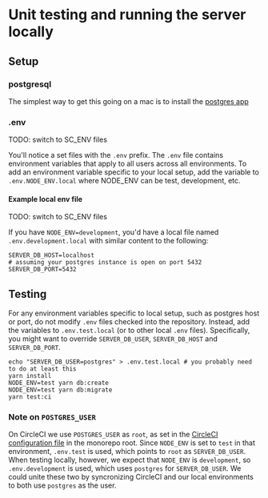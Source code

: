 # Unit testing and running the server locally

## Setup

### postgresql

The simplest way to get this going on a mac is to install the [postgres app](https://postgresapp.com)

### .env

TODO: switch to SC_ENV files

You'll notice a set files with the `.env` prefix. The `.env` file contains environment variables that apply to all users across all environments. To add an environment variable specific to your local setup, add the variable to `.env.NODE_ENV.local` where NODE_ENV can be test, development, etc.

#### Example local env file

TODO: switch to SC_ENV files

If you have `NODE_ENV=development`, you'd have a local file named `.env.development.local` with similar content to the following:

```
SERVER_DB_HOST=localhost
# assuming your postgres instance is open on port 5432
SERVER_DB_PORT=5432
```

## Testing

For any environment variables specific to local setup, such as postgres host or port, do not modify `.env` files checked into the repository. Instead, add the variables to `.env.test.local` (or to other local `.env` files). Specifically, you might want to override `SERVER_DB_USER`, `SERVER_DB_HOST` and `SERVER_DB_PORT`.

```
echo "SERVER_DB_USER=postgres" > .env.test.local # you probably need to do at least this
yarn install
NODE_ENV=test yarn db:create
NODE_ENV=test yarn db:migrate
yarn test:ci
```

### Note on `POSTGRES_USER`

On CircleCI we use `POSTGRES_USER` as `root`, as set in the [CircleCI configuration file](../../.circleci/config.yml) in the monorepo root. Since `NODE_ENV` is set to `test` in that environment, `.env.test` is used, which points to `root` as `SERVER_DB_USER`. When testing locally, however, we expect that `NODE_ENV` is `development`, so `.env.development` is used, which uses `postgres` for `SERVER_DB_USER`. We could unite these two by syncronizing CircleCI and our local environments to both use `postgres` as the user.
